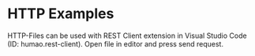 # HTTP Examples

HTTP-Files can be used with REST Client extension in Visual Studio Code (ID: humao.rest-client). Open file in editor and press send request.
